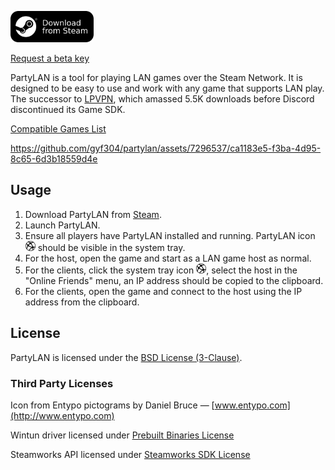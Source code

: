[<img height="50" src="resources/github/images/download-from-steam.svg" />](https://store.steampowered.com/app/1122990/PartyLAN)

[Request a beta key](https://forms.gle/mVXYBTuUPrGjRP1b6)

PartyLAN is a tool for playing LAN games over the Steam Network. It is designed to be easy to use and work with any game that supports LAN play. The successor to [LPVPN](https://github.com/gyf304/lpvpn), which amassed 5.5K downloads before Discord discontinued its Game SDK.

[Compatible Games List](resources/github/lan-games-db/lan-games.csv)

https://github.com/gyf304/partylan/assets/7296537/ca1183e5-f3ba-4d95-8c65-6d3b18559d4e

## Usage

1. Download PartyLAN from [Steam](https://store.steampowered.com/app/1122990/PartyLAN).
2. Launch PartyLAN.
3. Ensure all players have PartyLAN installed and running. PartyLAN icon <img src="resources/common/images/icon.png" width="16" height="16" /> should be visible in the system tray.
4. For the host, open the game and start as a LAN game host as normal.
5. For the clients, click the system tray icon <img src="resources/common/images/icon.png" width="16" height="16" />, select the host in the "Online Friends" menu, an IP address should be copied to the clipboard.
6. For the clients, open the game and connect to the host using the IP address from the clipboard.

## License

PartyLAN is licensed under the [BSD License (3-Clause)](LICENSE).

### Third Party Licenses

Icon from Entypo pictograms by Daniel Bruce — [www.entypo.com](http://www.entypo.com)

Wintun driver licensed under [Prebuilt Binaries License](https://github.com/WireGuard/wintun/blob/master/prebuilt-binaries-license.txt)

Steamworks API licensed under [Steamworks SDK License](https://partner.steamgames.com/documentation/sdk_access_agreement)

